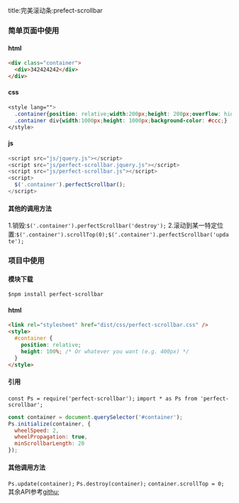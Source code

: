 title:完美滚动条:prefect-scrollbar

### 简单页面中使用
#### html
```html
<div class="container">
  <div>342424242</div>
</div>
```

#### css
```css
<style lang="">
  .container{position: relative;width:200px;height: 200px;overflow: hidden;}
  .container div{width:1000px;height: 1000px;background-color: #ccc;}
</style>
```

#### js
```javascript
<script src="js/jquery.js"></script>
<script src="js/perfect-scrollbar.jquery.js"></script>
<script src="js/perfect-scrollbar.js"></script>
<script>
  $('.container').perfectScrollbar();
</script>
```

#### 其他的调用方法
1.销毁:`$('.container').perfectScrollbar('destroy');`
2.滚动到某一特定位置:`$('.container').scrollTop(0);$('.container').perfectScrollbar('update');`

### 项目中使用
#### 模块下载
`$npm install perfect-scrollbar`
#### html
```html
<link rel="stylesheet" href="dist/css/perfect-scrollbar.css" />
<style>
  #container {
    position: relative;
    height: 100%; /* Or whatever you want (e.g. 400px) */
  }
</style>
```
#### 引用
`const Ps = require('perfect-scrollbar');`
`import * as Ps from 'perfect-scrollbar';`

```javascript
const container = document.querySelector('#container');
Ps.initialize(container, {
  wheelSpeed: 2,
  wheelPropagation: true,
  minScrollbarLength: 20
});
```
#### 其他调用方法
`Ps.update(container);`
`Ps.destroy(container);`
`container.scrollTop = 0;`
其余API参考[githu](https://github.com/noraesae/perfect-scrollbar);